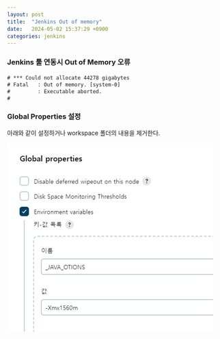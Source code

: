 ```yaml
---
layout: post
title:  "Jenkins Out of memory"
date:   2024-05-02 15:37:29 +0900
categories: jenkins
---
```

### Jenkins 툴 연동시 Out of Memory 오류

```Console
# *** Could not allocate 44278 gigabytes
# Fatal   : Out of memory. [system-0]
#         : Executable aborted.
# 
```

### Global Properties 설정

아래와 같이 설정하거나 workspace 폴더의 내용을 제거한다.

![jenkins_global_env](</assets/img/jenkins_global_env1.png>)
